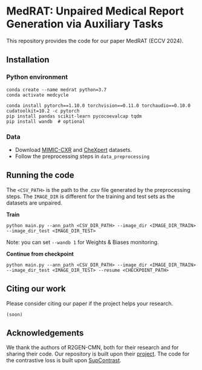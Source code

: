 # MedRAT: Unpaired Medical Report Generation via Auxiliary Tasks

This repository provides the code for our paper MedRAT (ECCV 2024).

## Installation

### Python environment

```
conda create --name medrat python=3.7
conda activate medcycle

conda install pytorch==1.10.0 torchvision==0.11.0 torchaudio==0.10.0 cudatoolkit=10.2 -c pytorch
pip install pandas scikit-learn pycocoevalcap tqdm
pip install wandb  # optional
```

### Data

* Download [MIMIC-CXR](https://physionet.org/content/mimic-cxr/2.0.0/) and [CheXpert](https://stanfordmlgroup.github.io/competitions/chexpert/) datasets.
* Follow the preprocessing steps in `data_preprocessing`

## Running the code

The `<CSV_PATH>` is the path to the .csv file generated by the preprocessing steps. The `IMAGE_DIR` is different for the training and test sets as the datasets are unpaired.

**Train**

```
python main.py --ann_path <CSV_DIR_PATH> --image_dir <IMAGE_DIR_TRAIN> --image_dir_test <IMAGE_DIR_TEST>
```

Note: you can set `--wandb 1` for Weights & Biases monitoring.

**Continue from checkpoint**

```
python main.py --ann_path <CSV_DIR_PATH> --image_dir <IMAGE_DIR_TRAIN> --image_dir_test <IMAGE_DIR_TEST> --resume <CHECKPOINT_PATH>
```

## Citing our work

Please consider citing our paper if the project helps your research.

```
(soon)
```

## Acknowledgements

We thank the authors of R2GEN-CMN, both for their research and for sharing their code.
Our repository is built upon their [project](https://github.com/cuhksz-nlp/R2GenCMN).
The code for the contrastive loss is built upon [SupContrast](https://github.com/HobbitLong/SupContrast).
